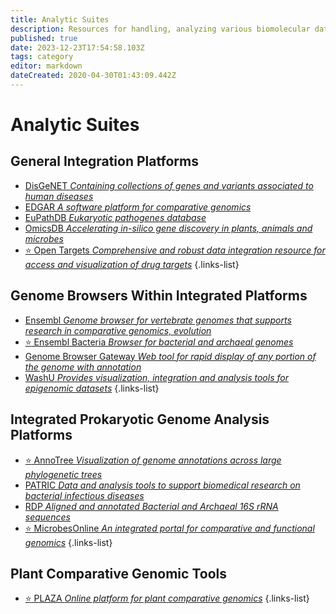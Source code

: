 ```yaml
---
title: Analytic Suites
description: Resources for handling, analyzing various biomolecular data all within a single suite
published: true
date: 2023-12-23T17:54:58.103Z
tags: category
editor: markdown
dateCreated: 2020-04-30T01:43:09.442Z
---
```


# Analytic Suites

## General Integration Platforms

- [DisGeNET *Containing collections of genes and variants associated to human diseases*](https://vdclab-wiki.herokuapp.com/en/platform/general-integration/DisGeNET)
- [EDGAR *A software platform for comparative genomics*](https://vdclab-wiki.herokuapp.com/en/platform/general-integration/EDGAR)
- [EuPathDB *Eukaryotic pathogenes database*](https://vdclab-wiki.herokuapp.com/databases/data-integration/EuPathDB/)
- [OmicsDB *Accelerating in-silico gene discovery in plants, animals and microbes*](https://vdclab-wiki.herokuapp.com/en/platform/general-integration/OmicsDB)
- [:star: Open Targets *Comprehensive and robust data integration resource for access and visualization of drug targets*](https://vdclab-wiki.herokuapp.com/en/platform/general-integration/Open-Targets)
{.links-list}

## Genome Browsers Within Integrated Platforms

- [Ensembl *Genome browser for vertebrate genomes that supports research in comparative genomics, evolution*](https://vdclab-wiki.herokuapp.com/en/platform/genome-browsers/Ensembl)
- [:star: Ensembl Bacteria *Browser for bacterial and archaeal genomes*](https://vdclab-wiki.herokuapp.com/en/platform/genome-browsers/EnsemblBacteria)
- [Genome Browser Gateway *Web tool for rapid display of any portion of the genome with annotation*](https://vdclab-wiki.herokuapp.com/en/platform/genome-browsers/Genome-Browser-Gateway)
- [WashU *Provides visualization, integration and analysis tools for epigenomic datasets*](https://vdclab-wiki.herokuapp.com/en/platform/genome-browsers/WashU)
{.links-list}

## Integrated Prokaryotic Genome Analysis Platforms

- [:star: AnnoTree *Visualization of genome annotations across large phylogenetic trees*](https://vdclab-wiki.herokuapp.com/en/phylogeny/phylogenetic-distribution/AnnoTree)
- [PATRIC *Data and analysis tools to support biomedical research on bacterial infectious diseases*](https://vdclab-wiki.herokuapp.com/databases/bacterial_databases/patric/)
- [RDP *Aligned and annotated Bacterial and Archaeal 16S rRNA sequences*](https://vdclab-wiki.herokuapp.com/tools/analysis/RDP/)
- [:star: MicrobesOnline *An integrated portal for comparative and functional genomics*](https://vdclab-wiki.herokuapp.com/en/platform/integrated-prokaryotic-genome-analysis/MicrobesOnline)
{.links-list}

## Plant Comparative Genomic Tools

- [:star: PLAZA *Online platform for plant comparative genomics*](https://vdclab-wiki.herokuapp.com/en/platform/plant-comparative-genomic-tools/PLAZA)
{.links-list}